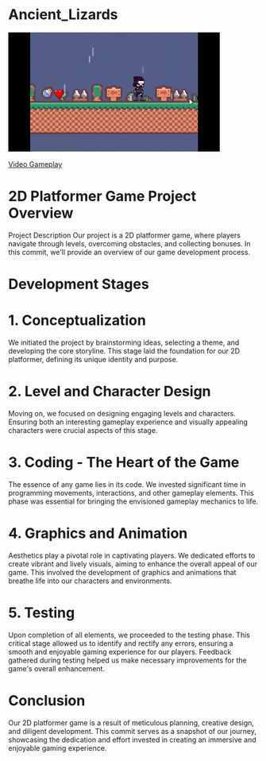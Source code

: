# Ancient_Lizards

![Test damage](./Media/Test_damage_player.gif)

[Video Gameplay](https://drive.google.com/file/d/1d7NmhOs89p4UHfpcOinwRO2ks8vYTnpD/view?usp=drive_link)

# 2D Platformer Game Project Overview
Project Description
Our project is a 2D platformer game, where players navigate through levels, overcoming obstacles, and collecting bonuses. In this commit, we'll provide an overview of our game development process.

# Development Stages
# 1. Conceptualization
We initiated the project by brainstorming ideas, selecting a theme, and developing the core storyline. This stage laid the foundation for our 2D platformer, defining its unique identity and purpose.

# 2. Level and Character Design
Moving on, we focused on designing engaging levels and characters. Ensuring both an interesting gameplay experience and visually appealing characters were crucial aspects of this stage.

# 3. Coding - The Heart of the Game
The essence of any game lies in its code. We invested significant time in programming movements, interactions, and other gameplay elements. This phase was essential for bringing the envisioned gameplay mechanics to life.

# 4. Graphics and Animation
Aesthetics play a pivotal role in captivating players. We dedicated efforts to create vibrant and lively visuals, aiming to enhance the overall appeal of our game. This involved the development of graphics and animations that breathe life into our characters and environments.

# 5. Testing
Upon completion of all elements, we proceeded to the testing phase. This critical stage allowed us to identify and rectify any errors, ensuring a smooth and enjoyable gaming experience for our players. Feedback gathered during testing helped us make necessary improvements for the game's overall enhancement.

# Conclusion
Our 2D platformer game is a result of meticulous planning, creative design, and diligent development. This commit serves as a snapshot of our journey, showcasing the dedication and effort invested in creating an immersive and enjoyable gaming experience.
